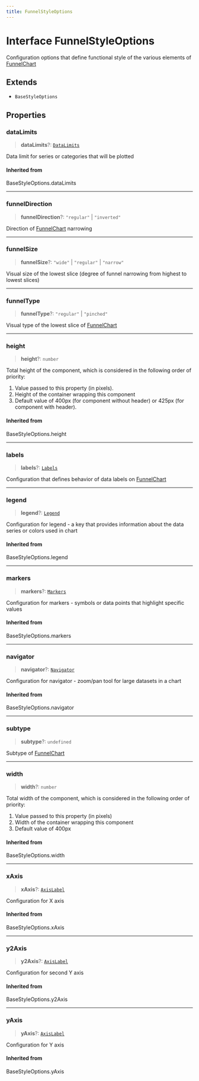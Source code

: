 ```yaml
---
title: FunnelStyleOptions
---
```


# Interface FunnelStyleOptions

Configuration options that define functional style of the various elements of [FunnelChart](../functions/function.FunnelChart.md)

## Extends

- `BaseStyleOptions`

## Properties

### dataLimits

> **dataLimits**?: [`DataLimits`](interface.DataLimits.md)

Data limit for series or categories that will be plotted

#### Inherited from

BaseStyleOptions.dataLimits

***

### funnelDirection

> **funnelDirection**?: `"regular"` \| `"inverted"`

Direction of [FunnelChart](../functions/function.FunnelChart.md) narrowing

***

### funnelSize

> **funnelSize**?: `"wide"` \| `"regular"` \| `"narrow"`

Visual size of the lowest slice (degree of funnel narrowing from highest to lowest slices)

***

### funnelType

> **funnelType**?: `"regular"` \| `"pinched"`

Visual type of the lowest slice of [FunnelChart](../functions/function.FunnelChart.md)

***

### height

> **height**?: `number`

Total height of the component, which is considered in the following order of priority:

1. Value passed to this property (in pixels).
2. Height of the container wrapping this component
3. Default value of 400px (for component without header) or 425px (for component with header).

#### Inherited from

BaseStyleOptions.height

***

### labels

> **labels**?: [`Labels`](../type-aliases/type-alias.Labels.md)

Configuration that defines behavior of data labels on [FunnelChart](../functions/function.FunnelChart.md)

***

### legend

> **legend**?: [`Legend`](../type-aliases/type-alias.Legend.md)

Configuration for legend - a key that provides information about the data series or colors used in chart

#### Inherited from

BaseStyleOptions.legend

***

### markers

> **markers**?: [`Markers`](../type-aliases/type-alias.Markers.md)

Configuration for markers - symbols or data points that highlight specific values

#### Inherited from

BaseStyleOptions.markers

***

### navigator

> **navigator**?: [`Navigator`](../type-aliases/type-alias.Navigator.md)

Configuration for navigator - zoom/pan tool for large datasets in a chart

#### Inherited from

BaseStyleOptions.navigator

***

### subtype

> **subtype**?: `undefined`

Subtype of [FunnelChart](../functions/function.FunnelChart.md)

***

### width

> **width**?: `number`

Total width of the component, which is considered in the following order of priority:

1. Value passed to this property (in pixels)
2. Width of the container wrapping this component
3. Default value of 400px

#### Inherited from

BaseStyleOptions.width

***

### xAxis

> **xAxis**?: [`AxisLabel`](../type-aliases/type-alias.AxisLabel.md)

Configuration for X axis

#### Inherited from

BaseStyleOptions.xAxis

***

### y2Axis

> **y2Axis**?: [`AxisLabel`](../type-aliases/type-alias.AxisLabel.md)

Configuration for second Y axis

#### Inherited from

BaseStyleOptions.y2Axis

***

### yAxis

> **yAxis**?: [`AxisLabel`](../type-aliases/type-alias.AxisLabel.md)

Configuration for Y axis

#### Inherited from

BaseStyleOptions.yAxis
